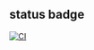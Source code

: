 ## status badge

[![CI](https://github.com/suresh-subramanian2013/github-action-tests/actions/workflows/blank.yml/badge.svg?branch=main)](https://github.com/suresh-subramanian2013/github-action-tests/actions/workflows/blank.yml)
